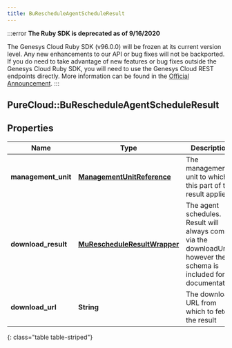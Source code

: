 ```yaml
---
title: BuRescheduleAgentScheduleResult
---
```


:::error
**The Ruby SDK is deprecated as of 9/16/2020**

The Genesys Cloud Ruby SDK (v96.0.0) will be frozen at its current version level. Any new enhancements to our API or bug fixes will not be backported. If you do need to take advantage of new features or bug fixes outside the Genesys Cloud Ruby SDK, you will need to use the Genesys Cloud REST endpoints directly. More information can be found in the [Official Announcement](https://developer.mypurecloud.com/forum/t/announcement-genesys-cloud-ruby-sdk-end-of-life/8850).
:::


## PureCloud::BuRescheduleAgentScheduleResult

## Properties

|Name | Type | Description | Notes|
|------------ | ------------- | ------------- | -------------|
| **management_unit** | [**ManagementUnitReference**](ManagementUnitReference.html) | The management unit to which this part of the result applies | [optional] |
| **download_result** | [**MuRescheduleResultWrapper**](MuRescheduleResultWrapper.html) | The agent schedules.  Result will always come via the downloadUrl; however the schema is included for documentation | [optional] |
| **download_url** | **String** | The download URL from which to fetch the result | [optional] |
{: class="table table-striped"}


